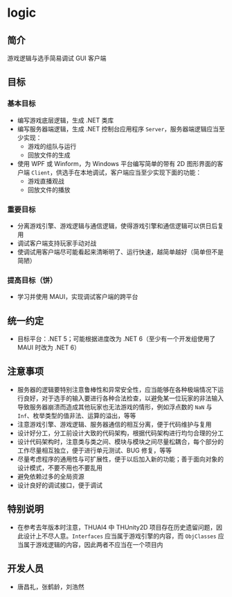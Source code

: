 # logic

## 简介

游戏逻辑与选手简易调试 GUI 客户端  

## 目标

### 基本目标

+ 编写游戏底层逻辑，生成 .NET 类库
+ 编写服务器端逻辑，生成 .NET 控制台应用程序 `Server`，服务器端逻辑应当至少实现：  
  + 游戏的组队与运行  
  + 回放文件的生成  
+ 使用 WPF 或 Winform，为 Windows 平台编写简单的带有 2D 图形界面的客户端 `Client`，供选手在本地调试，客户端应当至少实现下面的功能：  
  + 游戏直播观战  
  + 回放文件的播放  

### 重要目标

+ 分离游戏引擎、游戏逻辑与通信逻辑，使得游戏引擎和通信逻辑可以供日后复用  
+ 调试客户端支持玩家手动对战  
+ 使调试用客户端尽可能看起来清晰明了、运行快速，越简单越好（简单但不是简陋）  

### 提高目标（饼）

+ 学习并使用 MAUI，实现调试客户端的跨平台  

## 统一约定

+ 目标平台：.NET 5；可能根据进度改为 .NET 6（至少有一个开发组使用了 MAUI 时改为 .NET 6）  

## 注意事项

+ 服务器的逻辑要特别注意鲁棒性和异常安全性，应当能够在各种极端情况下运行良好，对于选手的输入要进行各种合法检查，以避免某一位玩家的非法输入导致服务器崩溃而造成其他玩家也无法游戏的情形，例如浮点数的 `NaN` 与 `Inf`、枚举类型的值非法、运算的溢出，等等  
+ 注意游戏引擎、游戏逻辑、服务器通信的相互分离，便于代码维护与复用  
+ 设计好分工，分工前设计大致的代码架构，根据代码架构进行均匀合理的分工  
+ 设计代码架构时，注意类与类之间、模块与模块之间尽量松耦合，每个部分的工作尽量相互独立，便于进行单元测试、BUG 修复，等等  
+ 尽量考虑程序的通用性与可扩展性，便于以后加入新的功能；善于面向对象的设计模式，不要不用也不要乱用  
+ 避免依赖过多的全局资源  
+ 设计良好的调试接口，便于调试  

## 特别说明  

+ 在参考去年版本时注意，THUAI4 中 THUnity2D 项目存在历史遗留问题，因此设计上不尽人意。`Interfaces` 应当属于游戏引擎的内容，而 `ObjClasses` 应当属于游戏逻辑的内容，因此两者不应当在一个项目内  

## 开发人员

+ 唐昌礼，张鹤龄，刘浩然

